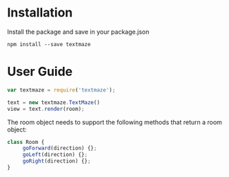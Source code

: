 Installation
============

Install the package and save in your package.json

   ```
   npm install --save textmaze
   ```

User Guide
==========

```js
var textmaze = require('textmaze');

text = new textmaze.TextMaze()
view = text.render(room);
```

The room object needs to support the following methods that return a room
object:

```js
class Room {
     goForward(direction) {};
     goLeft(direction) {};
     goRight(direction) {};
}
```

